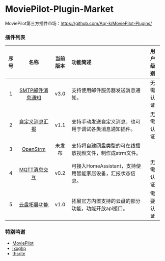 # MoviePilot-Plugin-Market

MoviePilot第三方插件市场：https://github.com/Aqr-k/MoviePilot-Plugins/

### 插件列表

| 序号 |                名称                | 当前版本 |功能简述| 用户级别 |
|:--:|:--------------------------------:|:----:|:---|:---:|
| 1  |  [SMTP邮件消息通知](docs/SmtpMsg.md)   | v3.0 |支持使用邮件服务器发送消息通知。| 无需认证 |
| 2  | [自定义消息汇报](docs/SendCustomMsg.md) | v1.1 |支持手动发送自定义消息，也可用于调试各类消息通知插件。| 无需认证 |
| 3  |   [OpenStrm](docs/OpenStrm.md)   | 未发布  |支持将自建网盘类型的可在线播放视频文件，制作成strm文件。|     |
| 4  |  [MQTT消息交互](docs/MqttClient.md)  | v0.2 |可接入HomeAssistant，支持使用智能家居设备，汇报状态信息。| 无需认证 |
| 5  |   [云盘拓展功能](docs/CloudHelperPlus.md)   | v1.0 |拓展官方内置支持的云盘的部分功能，功能开放api接口。| 需要认证 |

### 特别鸣谢
- [MoviePilot](https://github.com/jxxghp/MoviePilot)
- [jxxghp](https://github.com/jxxghp)
- [thsrite](https://github.com/thsrite)
